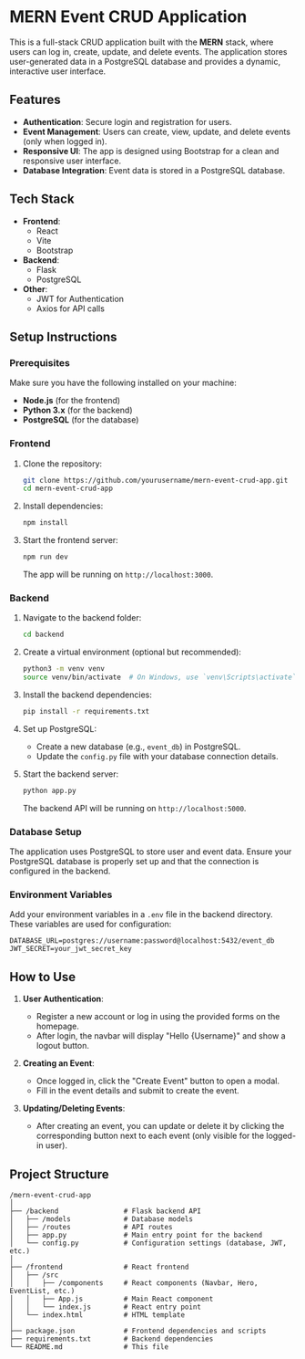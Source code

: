 
# MERN Event CRUD Application

This is a full-stack CRUD application built with the **MERN** stack, where users can log in, create, update, and delete events. The application stores user-generated data in a PostgreSQL database and provides a dynamic, interactive user interface.

## Features

- **Authentication**: Secure login and registration for users.
- **Event Management**: Users can create, view, update, and delete events (only when logged in).
- **Responsive UI**: The app is designed using Bootstrap for a clean and responsive user interface.
- **Database Integration**: Event data is stored in a PostgreSQL database.

## Tech Stack

- **Frontend**:
  - React
  - Vite
  - Bootstrap
- **Backend**:
  - Flask
  - PostgreSQL
- **Other**:
  - JWT for Authentication
  - Axios for API calls

## Setup Instructions

### Prerequisites

Make sure you have the following installed on your machine:

- **Node.js** (for the frontend)
- **Python 3.x** (for the backend)
- **PostgreSQL** (for the database)

### Frontend

1. Clone the repository:

   ```bash
   git clone https://github.com/yourusername/mern-event-crud-app.git
   cd mern-event-crud-app
   ```

2. Install dependencies:

   ```bash
   npm install
   ```

3. Start the frontend server:

   ```bash
   npm run dev
   ```

   The app will be running on `http://localhost:3000`.

### Backend

1. Navigate to the backend folder:

   ```bash
   cd backend
   ```

2. Create a virtual environment (optional but recommended):

   ```bash
   python3 -m venv venv
   source venv/bin/activate  # On Windows, use `venv\Scripts\activate`
   ```

3. Install the backend dependencies:

   ```bash
   pip install -r requirements.txt
   ```

4. Set up PostgreSQL:
   - Create a new database (e.g., `event_db`) in PostgreSQL.
   - Update the `config.py` file with your database connection details.

5. Start the backend server:

   ```bash
   python app.py
   ```

   The backend API will be running on `http://localhost:5000`.

### Database Setup

The application uses PostgreSQL to store user and event data. Ensure your PostgreSQL database is properly set up and that the connection is configured in the backend.

### Environment Variables

Add your environment variables in a `.env` file in the backend directory. These variables are used for configuration:

```
DATABASE_URL=postgres://username:password@localhost:5432/event_db
JWT_SECRET=your_jwt_secret_key
```

## How to Use

1. **User Authentication**:
   - Register a new account or log in using the provided forms on the homepage.
   - After login, the navbar will display "Hello {Username}" and show a logout button.

2. **Creating an Event**:
   - Once logged in, click the "Create Event" button to open a modal.
   - Fill in the event details and submit to create the event.

3. **Updating/Deleting Events**:
   - After creating an event, you can update or delete it by clicking the corresponding button next to each event (only visible for the logged-in user).

## Project Structure

```
/mern-event-crud-app
│
├── /backend                # Flask backend API
│   ├── /models             # Database models
│   ├── /routes             # API routes
│   ├── app.py              # Main entry point for the backend
│   └── config.py           # Configuration settings (database, JWT, etc.)
│
├── /frontend               # React frontend
│   ├── /src
│   │   ├── /components     # React components (Navbar, Hero, EventList, etc.)
│   │   ├── App.js          # Main React component
│   │   └── index.js        # React entry point
│   └── index.html          # HTML template
│
├── package.json            # Frontend dependencies and scripts
├── requirements.txt        # Backend dependencies
└── README.md               # This file
```

